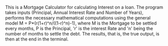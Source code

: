 This is a Mortgage Calculator for calculating Interest on a loan. The program takes inputs (Principal, Annual Interest Rate and Number of Years), performs the necessary mathematical computations using the general model M = P*(r(1+r)^n/((1-r)^n)-1), where M is the Mortgage to be settled every months, P is the Principal, 'r' is the interest Rate and 'n' being the number of months to settle the debt. The results, that is, the true output, is then at the end in the terminal.